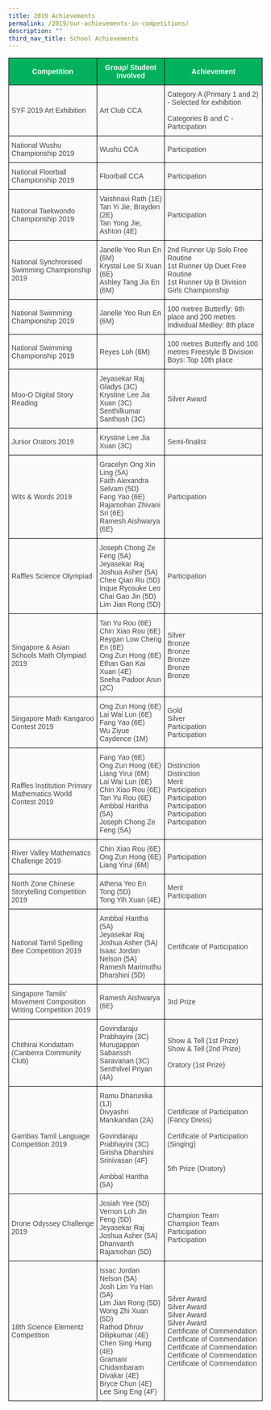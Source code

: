 ```yaml
---
title: 2019 Achievements
permalink: /2019/our-achievements-in-competitions/
description: ""
third_nav_title: School Achievements
---
```




<style type="text/css">
.tg  {border-collapse:collapse;border-spacing:0;}
.tg td{border-color:black;border-style:solid;border-width:1px;font-family:Arial, sans-serif;font-size:14px;
  overflow:hidden;padding:10px 5px;word-break:normal;}
.tg th{border-color:black;border-style:solid;border-width:1px;font-family:Arial, sans-serif;font-size:14px;
  font-weight:normal;overflow:hidden;padding:10px 5px;word-break:normal;}
.tg .tg-z58b{background-color:#01B15C;color:#FFF;font-weight:bold;text-align:center;vertical-align:middle}
.tg .tg-huu4{background-color:#FAFAFA;color:#454545;text-align:left;vertical-align:middle}
</style>
<table class="tg">
<thead>
  <tr>
    <th class="tg-z58b"><span style="color:#FFF;background-color:#01B15C">Competition</span></th>
    <th class="tg-z58b"><span style="color:#FFF;background-color:#01B15C">Group/ Student Involved</span></th>
    <th class="tg-z58b"><span style="color:#FFF;background-color:#01B15C">Achievement</span></th>
  </tr>
</thead>
<tbody>
  <tr>
    <td class="tg-huu4"><span style="color:#454545;background-color:#FAFAFA">SYF 2019 Art Exhibition</span></td>
    <td class="tg-huu4"><span style="color:#454545;background-color:#FAFAFA">Art Club CCA</span></td>
    <td class="tg-huu4"><span style="color:#454545;background-color:#FAFAFA">Category A (Primary 1 and 2) - Selected for exhibition</span><br><br><span style="color:#454545;background-color:#FAFAFA">Categories B and C - Participation</span></td>
  </tr>
  <tr>
    <td class="tg-huu4"><span style="color:#454545;background-color:#FAFAFA">National Wushu Championship 2019</span><br></td>
    <td class="tg-huu4"><span style="color:#454545;background-color:#FAFAFA">Wushu CCA</span></td>
    <td class="tg-huu4"><span style="color:#454545;background-color:#FAFAFA">Participation</span></td>
  </tr>
  <tr>
    <td class="tg-huu4"><span style="color:#454545;background-color:#FAFAFA"> National Floorball Championship 2019</span></td>
    <td class="tg-huu4"><span style="color:#454545;background-color:#FAFAFA">Floorball CCA</span></td>
    <td class="tg-huu4"><span style="color:#454545;background-color:#FAFAFA"> Participation</span></td>
  </tr>
  <tr>
    <td class="tg-huu4"><span style="color:#454545;background-color:#FAFAFA">National Taekwondo Championship 2019</span></td>
    <td class="tg-huu4"><span style="color:#454545;background-color:#FAFAFA">Vaishnavi Rath (1E)</span><br><span style="color:#454545;background-color:#FAFAFA">Tan Yi Jie, Brayden (2E)</span><br><span style="color:#454545;background-color:#FAFAFA">Tan Yong Jie, Ashton (4E)</span></td>
    <td class="tg-huu4"><span style="color:#454545;background-color:#FAFAFA"> Participation</span></td>
  </tr>
  <tr>
    <td class="tg-huu4"><span style="color:#454545;background-color:#FAFAFA">National Synchronised Swimming Championship 2019</span></td>
    <td class="tg-huu4"><span style="color:#454545;background-color:#FAFAFA">Janelle Yeo Run En (6M)</span><br><span style="color:#454545;background-color:#FAFAFA">Krystal Lee Si Xuan (6E)</span><br><span style="color:#454545;background-color:#FAFAFA">Ashley Tang Jia En (6M)</span></td>
    <td class="tg-huu4"><span style="color:#454545;background-color:#FAFAFA">2nd Runner Up Solo Free Routine</span><br><span style="color:#454545;background-color:#FAFAFA">1st Runner Up Duet Free Routine</span><br><span style="color:#454545;background-color:#FAFAFA">1st Runner Up B Division Girls Championship</span></td>
  </tr>
  <tr>
    <td class="tg-huu4"><span style="color:#454545;background-color:#FAFAFA">National Swimming Championship 2019</span></td>
    <td class="tg-huu4"><span style="color:#454545;background-color:#FAFAFA">Janelle Yeo Run En (6M)</span></td>
    <td class="tg-huu4"><span style="color:#454545;background-color:#FAFAFA">100 metres Butterfly: 6th place and 200 metres Individual Medley: 8th place</span></td>
  </tr>
  <tr>
    <td class="tg-huu4"><span style="color:#454545;background-color:#FAFAFA">National Swimming Championship 2019</span></td>
    <td class="tg-huu4"><span style="color:#454545;background-color:#FAFAFA">Reyes Loh (6M) </span></td>
    <td class="tg-huu4"><span style="color:#454545;background-color:#FAFAFA">100 metres Butterfly and 100 metres Freestyle B Division Boys: Top 10th place</span></td>
  </tr>
  <tr>
    <td class="tg-huu4"><span style="color:#454545;background-color:#FAFAFA">Moo-O Digital Story Reading </span></td>
    <td class="tg-huu4"><span style="color:#454545;background-color:#FAFAFA">Jeyasekar Raj Gladys (3C)</span><br><span style="color:#454545;background-color:#FAFAFA">Krystine Lee Jia Xuan (3C)</span><br><span style="color:#454545;background-color:#FAFAFA">Senthilkumar Santhosh (3C) </span></td>
    <td class="tg-huu4"><span style="color:#454545;background-color:#FAFAFA">Silver Award </span></td>
  </tr>
  <tr>
    <td class="tg-huu4"><span style="color:#454545;background-color:#FAFAFA"> Junior Orators 2019</span></td>
    <td class="tg-huu4"><span style="color:#454545;background-color:#FAFAFA">Krystine Lee Jia Xuan (3C)</span><br></td>
    <td class="tg-huu4"><span style="color:#454545;background-color:#FAFAFA">Semi-finalist </span></td>
  </tr>
  <tr>
    <td class="tg-huu4"><span style="color:#454545;background-color:#FAFAFA">Wits &amp; Words 2019 </span></td>
    <td class="tg-huu4"><span style="color:#454545;background-color:#FAFAFA">Gracelyn Ong Xin Ling (5A)</span><br><span style="color:#454545;background-color:#FAFAFA">Faith Alexandra Selvam (5D)</span><br><span style="color:#454545;background-color:#FAFAFA">Fang Yao (6E)</span><br><span style="color:#454545;background-color:#FAFAFA">Rajamohan Zhivani Sri (6E)</span><br><span style="color:#454545;background-color:#FAFAFA">Ramesh Aishwarya (6E) </span></td>
    <td class="tg-huu4"><span style="color:#454545;background-color:#FAFAFA">Participation </span></td>
  </tr>
  <tr>
    <td class="tg-huu4"><span style="color:#454545;background-color:#FAFAFA"> Raffles Science Olympiad</span></td>
    <td class="tg-huu4"><span style="color:#454545;background-color:#FAFAFA">Joseph Chong Ze Feng (5A)</span><br><span style="color:#454545;background-color:#FAFAFA">Jeyasekar Raj Joshua Asher (5A)</span><br><span style="color:#454545;background-color:#FAFAFA">Chee Qian Ru (5D)</span><br><span style="color:#454545;background-color:#FAFAFA">Inque Ryosuke Leo Chai Gao Jin (5D)</span><br><span style="color:#454545;background-color:#FAFAFA">Lim Jian Rong (5D) </span></td>
    <td class="tg-huu4"><span style="color:#454545;background-color:#FAFAFA"> Participation</span></td>
  </tr>
  <tr>
    <td class="tg-huu4"><span style="color:#454545;background-color:#FAFAFA"> Singapore &amp; Asian Schools Math Olympiad 2019</span></td>
    <td class="tg-huu4"><span style="color:#454545;background-color:#FAFAFA">Tan Yu Rou (6E)</span><br><span style="color:#454545;background-color:#FAFAFA">Chin Xiao Rou (6E)</span><br><span style="color:#454545;background-color:#FAFAFA">Reygan Low Cheng En (6E)</span><br><span style="color:#454545;background-color:#FAFAFA">Ong Zun Hong (6E)</span><br><span style="color:#454545;background-color:#FAFAFA">Ethan Gan Kai Xuan (4E)</span><br><span style="color:#454545;background-color:#FAFAFA">Sneha Padoor Arun (2C) </span><br></td>
    <td class="tg-huu4"><span style="color:#454545;background-color:#FAFAFA">Silver</span><br><span style="color:#454545;background-color:#FAFAFA">Bronze</span><br><span style="color:#454545;background-color:#FAFAFA">Bronze</span><br><span style="color:#454545;background-color:#FAFAFA">Bronze</span><br><span style="color:#454545;background-color:#FAFAFA">Bronze </span><br><span style="color:#454545;background-color:#FAFAFA">Bronze</span></td>
  </tr>
  <tr>
    <td class="tg-huu4"><span style="color:#454545;background-color:#FAFAFA">Singapore Math Kangaroo Contest 2019 </span></td>
    <td class="tg-huu4"><span style="color:#454545;background-color:#FAFAFA">Ong Zun Hong (6E)</span><br><span style="color:#454545;background-color:#FAFAFA">Lai Wai Lun (6E)</span><br><span style="color:#454545;background-color:#FAFAFA">Fang Yao (6E)</span><br><span style="color:#454545;background-color:#FAFAFA">Wu Ziyue Caydence (1M)</span></td>
    <td class="tg-huu4"><span style="color:#454545;background-color:#FAFAFA">Gold</span><br><span style="color:#454545;background-color:#FAFAFA">Silver</span><br><span style="color:#454545;background-color:#FAFAFA">Participation</span><br><span style="color:#454545;background-color:#FAFAFA">Participation </span></td>
  </tr>
  <tr>
    <td class="tg-huu4"><span style="color:#454545;background-color:#FAFAFA">Raffles Institution Primary Mathematics World Contest 2019</span></td>
    <td class="tg-huu4"><span style="color:#454545;background-color:#FAFAFA">Fang Yao (6E)</span><br><span style="color:#454545;background-color:#FAFAFA">Ong Zun Hong (6E)</span><br><span style="color:#454545;background-color:#FAFAFA">Liang Yirui (6M)</span><br><span style="color:#454545;background-color:#FAFAFA">Lai Wai Lun (6E)</span><br><span style="color:#454545;background-color:#FAFAFA">Chin Xiao Rou (6E)</span><br><span style="color:#454545;background-color:#FAFAFA">Tan Yu Rou (6E)</span><br><span style="color:#454545;background-color:#FAFAFA">Ambbal Haritha (5A)</span><br><span style="color:#454545;background-color:#FAFAFA">Joseph Chong Ze Feng (5A) </span></td>
    <td class="tg-huu4"><span style="color:#454545;background-color:#FAFAFA">Distinction</span><br><span style="color:#454545;background-color:#FAFAFA">Distinction</span><br><span style="color:#454545;background-color:#FAFAFA">Merit</span><br><span style="color:#454545;background-color:#FAFAFA">Participation</span><br><span style="color:#454545;background-color:#FAFAFA">Participation</span><br><span style="color:#454545;background-color:#FAFAFA">Participation</span><br><span style="color:#454545;background-color:#FAFAFA">Participation</span><br><span style="color:#454545;background-color:#FAFAFA">Participation </span></td>
  </tr>
  <tr>
    <td class="tg-huu4"><span style="color:#454545;background-color:#FAFAFA">River Valley Mathematics Challenge 2019</span></td>
    <td class="tg-huu4"><span style="color:#454545;background-color:#FAFAFA">Chin Xiao Rou (6E)</span><br><span style="color:#454545;background-color:#FAFAFA">Ong Zun Hong (6E)</span><br><span style="color:#454545;background-color:#FAFAFA">Liang Yirui (6M) </span></td>
    <td class="tg-huu4"><span style="color:#454545;background-color:#FAFAFA">Participation</span></td>
  </tr>
  <tr>
    <td class="tg-huu4"><span style="color:#454545;background-color:#FAFAFA">North Zone Chinese Storytelling Competition 2019</span></td>
    <td class="tg-huu4"><span style="color:#454545;background-color:#FAFAFA">Athena Yeo En Tong (5D)</span><br><span style="color:#454545;background-color:#FAFAFA">Tong Yih Xuan (4E) </span></td>
    <td class="tg-huu4"><span style="color:#454545;background-color:#FAFAFA">Merit </span><br><span style="color:#454545;background-color:#FAFAFA">Participation </span></td>
  </tr>
  <tr>
    <td class="tg-huu4"><span style="color:#454545;background-color:#FAFAFA">National Tamil Spelling Bee Competition 2019</span></td>
    <td class="tg-huu4"><span style="color:#454545;background-color:#FAFAFA">Ambbal Haritha (5A)</span><br><span style="color:#454545;background-color:#FAFAFA">Jeyasekar Raj Joshua Asher (5A)</span><br><span style="color:#454545;background-color:#FAFAFA">Isaac Jordan Nelson (5A)</span><br><span style="color:#454545;background-color:#FAFAFA">Ramesh Marimuthu Dharshini (5D)</span></td>
    <td class="tg-huu4"><span style="color:#454545;background-color:#FAFAFA">Certificate of Participation </span></td>
  </tr>
  <tr>
    <td class="tg-huu4"><span style="color:#454545;background-color:#FAFAFA">Singapore Tamils' Movement Composition Writing Competition 2019</span></td>
    <td class="tg-huu4"><span style="color:#454545;background-color:#FAFAFA">Ramesh Aishwarya (6E) </span></td>
    <td class="tg-huu4"><span style="color:#454545;background-color:#FAFAFA">3rd Prize </span></td>
  </tr>
  <tr>
    <td class="tg-huu4"><span style="color:#454545;background-color:#FAFAFA">Chithirai Kondattam (Canberra Community Club) </span></td>
    <td class="tg-huu4"><span style="color:#454545;background-color:#FAFAFA">Govindaraju Prabhayini (3C)</span><br><span style="color:#454545;background-color:#FAFAFA">Murugappan Sabarissh Saravanan (3C)</span><br><span style="color:#454545;background-color:#FAFAFA">Senthilvel Priyan (4A)</span></td>
    <td class="tg-huu4"><span style="color:#454545;background-color:#FAFAFA">Show &amp; Tell (1st Prize)</span><br><span style="color:#454545;background-color:#FAFAFA">Show &amp; Tell (2nd Prize)</span><br><br><span style="color:#454545;background-color:#FAFAFA">Oratory (1st Prize) </span></td>
  </tr>
  <tr>
    <td class="tg-huu4"><span style="color:#454545;background-color:#FAFAFA">Gambas Tamil Language Competition 2019 </span></td>
    <td class="tg-huu4"><span style="color:#454545;background-color:#FAFAFA">Ramu Dharunika (1J)</span><br><span style="color:#454545;background-color:#FAFAFA">Divyashri Manikandan (2A)</span><br><br><span style="color:#454545;background-color:#FAFAFA">Govindaraju Prabhayini (3C)</span><br><span style="color:#454545;background-color:#FAFAFA">Girisha Dharshini Srinivasan (4F)</span><br><br><span style="color:#454545;background-color:#FAFAFA">Ambbal Haritha (5A) </span><br></td>
    <td class="tg-huu4"><span style="color:#454545;background-color:#FAFAFA">Certificate of Participation (Fancy Dress)</span><br><br><span style="color:#454545;background-color:#FAFAFA">Certificate of Participation (Singing) </span><br><br><br><span style="color:#454545;background-color:#FAFAFA">5th Prize (Oratory)     </span><br></td>
  </tr>
  <tr>
    <td class="tg-huu4"><span style="color:#454545;background-color:#FAFAFA"> Drone Odyssey Challenge 2019</span></td>
    <td class="tg-huu4"><span style="color:#454545;background-color:#FAFAFA">Josiah Yee (5D)</span><br><span style="color:#454545;background-color:#FAFAFA">Vernon Loh Jin Feng (5D)</span><br><span style="color:#454545;background-color:#FAFAFA">Jeyasekar Raj Joshua Asher (5A)</span><br><span style="color:#454545;background-color:#FAFAFA">Dhanvanth Rajamohan (5D)</span></td>
    <td class="tg-huu4"><span style="color:#454545;background-color:#FAFAFA">Champion Team</span><br><span style="color:#454545;background-color:#FAFAFA">Champion Team </span><br><span style="color:#454545;background-color:#FAFAFA">Participation</span><br><span style="color:#454545;background-color:#FAFAFA">Participation</span></td>
  </tr>
  <tr>
    <td class="tg-huu4"><span style="color:#454545;background-color:#FAFAFA"> 18th Science Elementz Competition</span></td>
    <td class="tg-huu4"><span style="color:#454545;background-color:#FAFAFA">Issac Jordan Nelson (5A)</span><br><span style="color:#454545;background-color:#FAFAFA">Josh Lim Yu Han (5A)</span><br><span style="color:#454545;background-color:#FAFAFA">Lim Jian Rong (5D)</span><br><span style="color:#454545;background-color:#FAFAFA">Wong Zhi Xuan (5D)</span><br><span style="color:#454545;background-color:#FAFAFA">Rathod Dhruv  Dilipkumar (4E)</span><br><span style="color:#454545;background-color:#FAFAFA">Chen Sing Hung (4E)</span><br><span style="color:#454545;background-color:#FAFAFA">Gramani Chidambaram Divakar (4E)</span><br><span style="color:#454545;background-color:#FAFAFA">Bryce Chun (4E)</span><br><span style="color:#454545;background-color:#FAFAFA">Lee Sing Eng (4F)</span></td>
    <td class="tg-huu4"><span style="color:#454545;background-color:#FAFAFA">Silver Award</span><br><span style="color:#454545;background-color:#FAFAFA">Silver Award</span><br><span style="color:#454545;background-color:#FAFAFA">Silver Award</span><br><span style="color:#454545;background-color:#FAFAFA">Silver Award</span><br><span style="color:#454545;background-color:#FAFAFA">Certificate of Commendation</span><br><span style="color:#454545;background-color:#FAFAFA">Certificate of Commendation</span><br><span style="color:#454545;background-color:#FAFAFA">Certificate of Commendation</span><br><span style="color:#454545;background-color:#FAFAFA">Certificate of Commendation</span><br><span style="color:#454545;background-color:#FAFAFA">Certificate of Commendation</span><br></td>
  </tr>
</tbody>
</table>